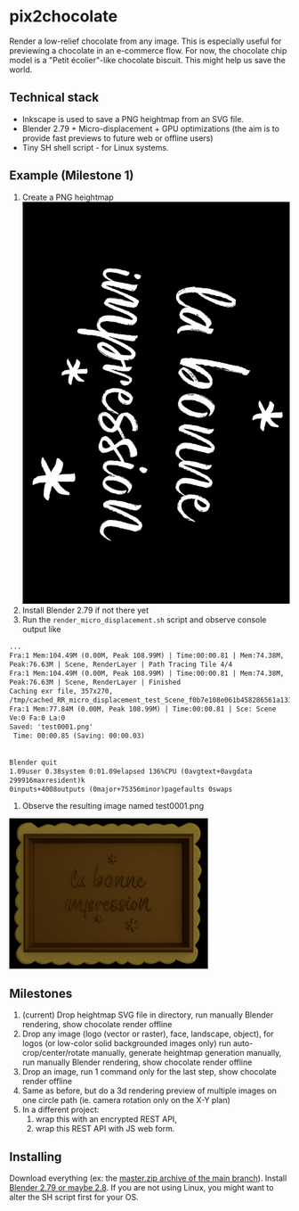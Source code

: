 # pix2chocolate
Render a low-relief chocolate from any image. This is especially useful for previewing a chocolate in an e-commerce flow.
For now, the chocolate chip model is a "Petit écolier"-like chocolate biscuit. This might help us save the world.

## Technical stack
- Inkscape is used to save a PNG heightmap from an SVG file.
- Blender 2.79 + Micro-displacement + GPU optimizations (the aim is to provide fast previews to future web or offline users)
- Tiny SH shell script - for Linux systems.

## Example (Milestone 1)
1. Create a PNG heightmap
![Image of Logo heightmap](https://github.com/labonneimpression/pix2chocolate/raw/master/LaBonneImpressionLogoHeightmap.png)
1. Install Blender 2.79 if not there yet
1. Run the `render_micro_displacement.sh` script and observe console output like
```
...
Fra:1 Mem:104.49M (0.00M, Peak 108.99M) | Time:00:00.81 | Mem:74.38M, Peak:76.63M | Scene, RenderLayer | Path Tracing Tile 4/4
Fra:1 Mem:104.49M (0.00M, Peak 108.99M) | Time:00:00.81 | Mem:74.38M, Peak:76.63M | Scene, RenderLayer | Finished
Caching exr file, 357x270, /tmp/cached_RR_micro_displacement_test_Scene_f0b7e108e061b458286561a131417733.exr
Fra:1 Mem:77.84M (0.00M, Peak 108.99M) | Time:00:00.81 | Sce: Scene Ve:0 Fa:0 La:0
Saved: 'test0001.png'
 Time: 00:00.85 (Saving: 00:00.03)


Blender quit
1.09user 0.38system 0:01.09elapsed 136%CPU (0avgtext+0avgdata 299916maxresident)k
0inputs+4008outputs (0major+75356minor)pagefaults 0swaps
```
1. Observe the resulting image named test0001.png

![Image of Logo chocolate](https://github.com/labonneimpression/pix2chocolate/raw/master/test0001.png)

## Milestones
1. (current) Drop heightmap SVG file in directory, run manually Blender rendering, show chocolate render offline
1. Drop any image (logo (vector or raster), face, landscape, object), for logos (or low-color solid backgrounded images only) run auto-crop/center/rotate manually, generate heightmap generation manually, run manually Blender rendering, show chocolate render offline
1. Drop an image, run 1 command only for the last step, show chocolate render offline
1. Same as before, but do a 3d rendering preview of multiple images on one circle path (ie. camera rotation only on the X-Y plan)
1. In a different project:
    1. wrap this with an encrypted REST API,
    1. wrap this REST API with JS web form.

## Installing
Download everything (ex: the [master.zip archive of the main branch](https://github.com/labonneimpression/pix2chocolate/archive/master.zip)).
Install [Blender 2.79 or maybe 2.8](https://www.blender.org/download/previous-versions/).
If you are not using Linux, you might want to alter the SH script first for your OS.
